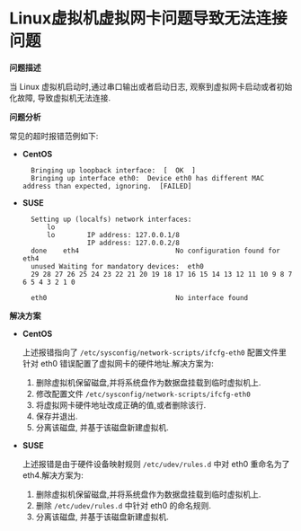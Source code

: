 # Linux虚拟机虚拟网卡问题导致无法连接问题 #

**问题描述**

当 Linux 虚拟机启动时,通过串口输出或者启动日志, 观察到虚拟网卡启动或者初始化故障, 导致虚拟机无法连接.

**问题分析**

常见的超时报错范例如下:

- **CentOS**
 
		Bringing up loopback interface:  [  OK  ]
		Bringing up interface eth0:  Device eth0 has different MAC address than expected, ignoring.  [FAILED]

- **SUSE**
 
		Setting up (localfs) network interfaces:
		    lo        
		    lo        IP address: 127.0.0.1/8   
		              IP address: 127.0.0.2/8   
		done   	eth4      		            No configuration found for eth4
		unused Waiting for mandatory devices:  eth0 
		29 28 27 26 25 24 23 22 21 20 19 18 17 16 15 14 13 12 11 10 9 8 7 6 5 4 3 2 1 0 
		 
		eth0                                No interface found		

**解决方案**

- **CentOS**
 
	上述报错指向了 `/etc/sysconfig/network-scripts/ifcfg-eth0` 配置文件里针对 eth0 错误配置了虚拟网卡的硬件地址.解决方案为:

	1.	删除虚拟机保留磁盘,并将系统盘作为数据盘挂载到临时虚拟机上.
	2.	修改配置文件 `/etc/sysconfig/network-scripts/ifcfg-eth0`
	3.	将虚拟网卡硬件地址改成正确的值,或者删除该行.
	4.	保存并退出.
	5.	分离该磁盘, 并基于该磁盘新建虚拟机.

- **SUSE**
 
	上述报错是由于硬件设备映射规则 `/etc/udev/rules.d` 中对 eth0 重命名为了 eth4.解决方案为:

	1.	删除虚拟机保留磁盘,并将系统盘作为数据盘挂载到临时虚拟机上.
	2.	删除 `/etc/udev/rules.d` 中针对 eth0 的命名规则.
	3.	分离该磁盘, 并基于该磁盘新建虚拟机.